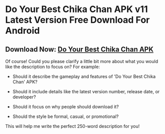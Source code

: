 ﻿#  Do Your Best Chika Chan APK v11 Latest Version Free Download For Android
##  Download Now: [Do Your Best Chika Chan APK](https://tinyurl.com/mp3y4jtu)
Of course! Could you please clarify a little bit more about what you would like the description to focus on? For example:

-   Should it describe the gameplay and features of 'Do Your Best Chika Chan' APK?
    
-   Should it include details like the latest version number, release date, or developer?
    
-   Should it focus on why people should download it?
    
-   Should the style be formal, casual, or promotional?
    

This will help me write the perfect 250-word description for you!

